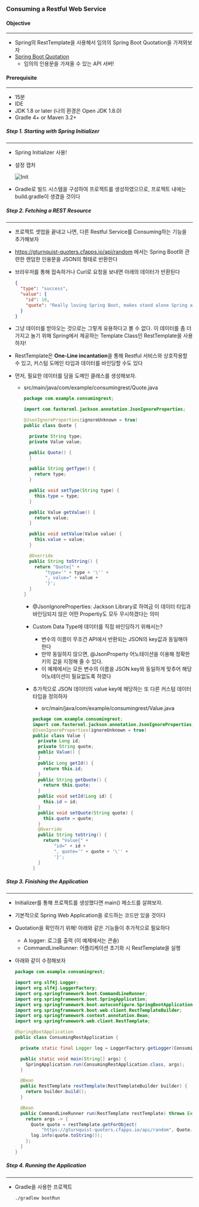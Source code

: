 ### Consuming a Restful Web Service

#### Objective

---

- Spring의 RestTemplate을 사용해서 임의의 Spring Boot Quotation을 가져와보자
- [Spring Boot Quotation](https://gturnquist-quoters.cfapps.io/api/random)
  - 임의의 인용문을 가져올 수 있는 API 서버!

#### Prerequisite

---

- 15분
- IDE
- JDK 1.8 or later (나의 환경은 Open JDK 1.8.0)
- Gradle 4+ or Maven 3.2+

##### Step 1. Starting with Spring Initializer

---

- Spring Initializer 사용!
- 설정 캡처

  ![Init](./spring-redis.png)

- Gradle로 빌드 시스템을 구성하여 프로젝트를 생성하였으므로, 프로젝트 내에는 build.gradle이 생겼을 것이다

##### Step 2. Fetching a REST Resource

---

- 프로젝트 셋업을 끝내고 나면, 다른 Restful Service를 Consuming하는 기능을 추가해보자
- https://gturnquist-quoters.cfapps.io/api/random 에서는 Spring Boot와 관련한 랜덤한 인용문을 JSON의 형태로 반환한다
- 브라우저를 통해 접속하거나 Curl로 요청을 보내면 아래의 데이터가 반환된다
  ```json
  {
    "type": "success",
    "value": {
      "id": 10,
      "quote": "Really loving Spring Boot, makes stand alone Spring apps easy."
    }
  }
  ```
- 그냥 데이터를 받아오는 것으로는 그렇게 유용하다고 볼 수 없다. 이 데이터를 좀 더 가지고 놀기 위해 Spring에서 제공하는 Template Class인 RestTemplate을 사용하자!
- RestTemplate은 **One-Line incantation**을 통해 Restful 서비스와 상호작용할 수 있고, 커스텀 도메인 타입과 데이터를 바인딩할 수도 있다
- 먼저, 필요한 데이터를 담을 도메인 클래스를 생성해보자.

  - src/main/java/com/example/consumingrest/Quote.java

    ```java
    package com.example.consumingrest;

    import com.fasterxml.jackson.annotation.JsonIgnoreProperties;

    @JsonIgnoreProperties(ignoreUnknown = true)
    public class Quote {

      private String type;
      private Value value;

      public Quote() {
      }

      public String getType() {
        return type;
      }

      public void setType(String type) {
        this.type = type;
      }

      public Value getValue() {
        return value;
      }

      public void setValue(Value value) {
        this.value = value;
      }

      @Override
      public String toString() {
        return "Quote{" +
            "type='" + type + '\'' +
            ", value=" + value +
            '}';
      }
    }
    ```

    - @JsonIgnoreProperties: Jackson Library로 하여금 이 데이터 타입과 바인딩되지 않은 어떤 Propertiy도 모두 무시하겠다는 의미
    - Custom Data Type에 데이터를 직접 바인딩하기 위해서는?
      - 변수의 이름이 무조건 API에서 반환되는 JSON의 key값과 동일해야 한다
      - 만약 동일하지 않으면, @JsonProperty 어노테이션을 이용해 정확한 키의 값을 지정해 줄 수 있다.
      - 이 예제에서는 모든 변수의 이름을 JSON key와 동일하게 맞추어 해당 어노테이션이 필요없도록 하였다
    - 추가적으로 JSON 데이터의 value key에 해당하는 또 다른 커스텀 데이터 타입을 정의하자

      - src/main/java/com/example/consumingrest/Value.java

      ```java
      package com.example.consumingrest;
      import com.fasterxml.jackson.annotation.JsonIgnoreProperties;
      @JsonIgnoreProperties(ignoreUnknown = true)
      public class Value {
        private Long id;
        private String quote;
        public Value() {
        }
        public Long getId() {
          return this.id;
        }
        public String getQuote() {
          return this.quote;
        }
        public void setId(Long id) {
          this.id = id;
        }
        public void setQuote(String quote) {
          this.quote = quote;
        }
        @Override
        public String toString() {
          return "Value{" +
              "id=" + id +
              ", quote='" + quote + '\'' +
              '}';
        }
      }
      ```

##### Step 3. Finishing the Application

---

- Initializer를 통해 프로젝트를 생성했다면 main() 메소드를 살펴보자.
- 기본적으로 Spring Web Application을 로드하는 코드만 있을 것이다
- Quotation을 확인하기 위해! 아래와 같은 기능들이 추가적으로 필요하다
  - A logger: 로그를 출력 (이 예제에서는 콘솔)
  - CommandLineRunner: 어플리케이션 초기화 시 RestTemplate을 실행
- 아래와 같이 수정해보자

  ```java
  package com.example.consumingrest;

  import org.slf4j.Logger;
  import org.slf4j.LoggerFactory;
  import org.springframework.boot.CommandLineRunner;
  import org.springframework.boot.SpringApplication;
  import org.springframework.boot.autoconfigure.SpringBootApplication;
  import org.springframework.boot.web.client.RestTemplateBuilder;
  import org.springframework.context.annotation.Bean;
  import org.springframework.web.client.RestTemplate;

  @SpringBootApplication
  public class ConsumingRestApplication {

    private static final Logger log = LoggerFactory.getLogger(ConsumingRestApplication.class);

    public static void main(String[] args) {
      SpringApplication.run(ConsumingRestApplication.class, args);
    }

    @Bean
    public RestTemplate restTemplate(RestTemplateBuilder builder) {
      return builder.build();
    }

    @Bean
    public CommandLineRunner run(RestTemplate restTemplate) throws Exception {
      return args -> {
        Quote quote = restTemplate.getForObject(
            "https://gturnquist-quoters.cfapps.io/api/random", Quote.class);
        log.info(quote.toString());
      };
    }
  }
  ```

##### Step 4. Running the Application

---

- Gradle을 사용한 프로젝트
  ```bash
  ./gradlew bootRun
  ```
